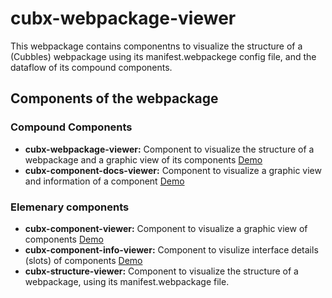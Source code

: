 # cubx-webpackage-viewer
This webpackage contains componentns to visualize the structure of a (Cubbles) webpackage using its manifest.webpackege config file, and the dataflow of its compound components.

## Components of the webpackage

### Compound Components
- **cubx-webpackage-viewer:** Component to visualize the structure of a webpackage and a graphic view of its components [Demo](https://cubbles.world/sandbox/com.incowia.cubx-webpackage-viewer-package@1.1.0/cubx-webpackage-viewer/demo/index.html)
- **cubx-component-docs-viewer:** Component to visualize a graphic view and information of a component [Demo](https://cubbles.world/sandbox/com.incowia.cubx-webpackage-viewer-package@1.1.0/cubx-component-docs-viewer/demo/index.html)

### Elemenary components
- **cubx-component-viewer:** Component to visualize a graphic view of components [Demo](https://cubbles.world/sandbox/com.incowia.cubx-webpackage-viewer-package@1.1.0/cubx-component-viewer/demo/index.html)
- **cubx-component-info-viewer:** Component to visulize interface details (slots) of components [Demo](https://cubbles.world/sandbox/com.incowia.cubx-webpackage-viewer-package@1.1.0/cubx-component-info-viewer/demo/index.html)
- **cubx-structure-viewer:** Component to visualize the structure of a webpackage, using its manifest.webpackage file.
